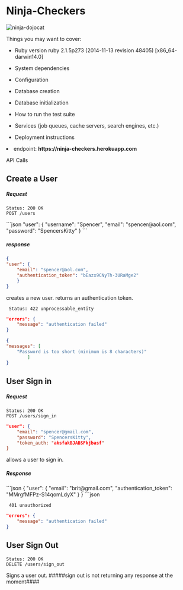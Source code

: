 <h1>Ninja-Checkers</h1>

![ninja-dojocat](https://camo.githubusercontent.com/20232135c459ea65f3b35e4c779725bc789b4c9c/687474703a2f2f6f63746f6465782e6769746875622e636f6d2f696d616765732f646f6a6f6361742e6a7067)


Things you may want to cover:

* Ruby version
ruby 2.1.5p273 (2014-11-13 revision 48405) [x86_64-darwin14.0]

* System dependencies

* Configuration

* Database creation

* Database initialization

* How to run the test suite

* Services (job queues, cache servers, search engines, etc.)

* Deployment instructions

<li> endpoint: 
	<strong>
		https://ninja-checkers.herokuapp.com 
	</strong>
</li>

<span>API Calls</span>

<h2> Create a User </h2>

<h5>Request</h5>
<pre>
<code>Status: 200 OK
POST /users</code>
</pre>
```json
"user": { 
	"username": "Spencer", 
	"email": "spencer@aol.com",
	"password": "SpencersKitty"
}
```
<h5>response</h5>

```json
{
"user": {
	"email": "spencer@aol.com",
	"authentication_token": "bEazx9CNyTh-3URaMge2"
	}
}
```


creates a new user. returns an authentication token.
<pre>
<code> Status: 422 unprocessable_entity </code>
</pre>
```json
"errors": {
	"message": "authentication failed"
}

{
"messages": [
	"Password is too short (minimum is 8 characters)"
		]
}
```




<h2>User Sign in</h2>

<h5>Request</h5>

<pre>
<code>Status: 200 OK
POST /users/sign_in</code>
</pre>
```json
"user": { 
	"email": "spencer@gmail.com",
	"password": "SpencersKitty",
	"token_auth: "aksfakBJABSFkjbasf"
}
```

allows a user to sign in.

<h5>Response</h5>
```json
{
"user": {
	"email": "brit@gmail.com",
	"authentication_token": "MMrgfMFPz-S14qomLdyX"
	}
}
```json

<pre>
<code> 401 unauthorized</code>
</pre>
```json
"errors": {
	"message": "authentication failed"
}
```


<h2>User Sign Out</h2>

<pre>
<code>Status: 200 OK
DELETE /users/sign_out</code>
</pre>

Signs a user out. #####sign out is not returning any response at the moment####


